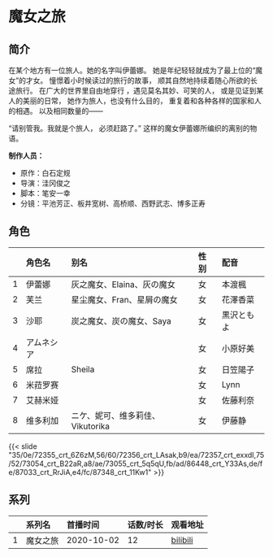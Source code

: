 # 魔女之旅


## 简介

在某个地方有一位旅人。她的名字叫伊蕾娜。
她是年纪轻轻就成为了最上位的“魔女”的才女。
憧憬着小时候读过的旅行的故事，
顺其自然地持续着随心所欲的长途旅行。
在广大的世界里自由地穿行 ，遇见莫名其妙、可笑的人，
或是见证到某人的美丽的日常，
她作为旅人，也没有什么目的，
重复着和各种各样的国家和人的相遇。
以及相同数量的——

“请别管我。我就是个旅人，
必须赶路了。”
这样的魔女伊蕾娜所编织的离别的物语。

**制作人员：**
- 原作：白石定规
- 导演：洼冈俊之
- 脚本：笔安一幸
- 分镜：平池芳正、板井宽树、高桥顺、西野武志、博多正寿

## 角色

|     |   角色名   |   别名  | 性别 |  配音  |
|:--- |:------  |:----      |:---  |:--   |
| 1 | 伊蕾娜 | 灰之魔女、Elaina、灰の魔女 | 女 | 本渡楓 |
| 2 | 芙兰 | 星尘魔女、Fran、星屑の魔女 | 女 | 花澤香菜 |
| 3 | 沙耶 | 炭之魔女、炭の魔女、Saya | 女 | 黒沢ともよ |
| 4 | アムネシア |  | 女 | 小原好美 |
| 5 | 席拉 | Sheila | 女 | 日笠陽子 |
| 6 | 米菈罗赛 |  | 女 | Lynn |
| 7 | 艾赫米娅 |  | 女 | 佐藤利奈 |
| 8 | 维多利加 | ニケ、妮可、维多莉佳、Vikutorika | 女 | 伊藤静 |

{{< slide "35/0e/72355_crt_6Z6zM,56/60/72356_crt_LAsak,b9/ea/72357_crt_exxdI,75/52/73054_crt_B22aR,a8/ae/73055_crt_5q5qU,fb/ad/86448_crt_Y33As,de/fe/87033_crt_RrJiA,e4/fc/87348_crt_11Kw1" >}}

## 系列

|     | 系列名  | 首播时间       | 话数/时长 | 观看地址                                                        |
|:----|:-----|:-----------|:------|:------------------------------------------------------------|
| 1   | 魔女之旅 | 2020-10-02 | 12    | [bilibili](https://www.bilibili.com/bangumi/play/ep341208/) |



